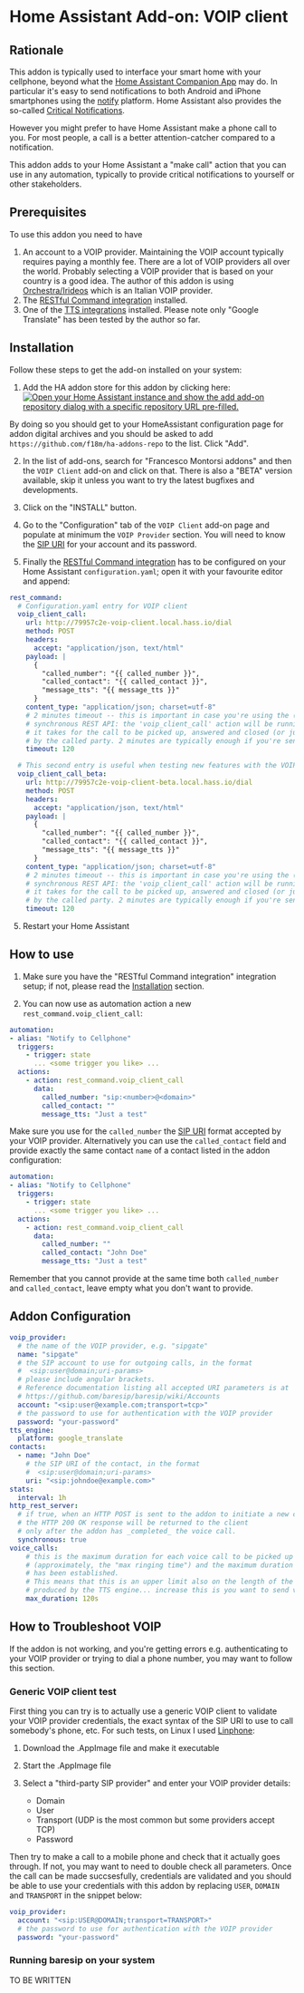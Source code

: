# Home Assistant Add-on: VOIP client

## Rationale

This addon is typically used to interface your smart home with your cellphone, beyond what 
the [Home Assistant Companion App](https://companion.home-assistant.io/) may do.
In particular it's easy to send notifications to both Android and iPhone smartphones using the
[notify](https://www.home-assistant.io/integrations/notify/) platform.
Home Assistant also provides the so-called [Critical Notifications](https://companion.home-assistant.io/docs/notifications/critical-notifications/).

However you might prefer to have Home Assistant make a phone call to you.
For most people, a call is a better attention-catcher compared to a notification.

This addon adds to your Home Assistant a "make call" action that you can use in any automation,
typically to provide critical notifications to yourself or other stakeholders.

## Prerequisites

To use this addon you need to have 

1. An account to a VOIP provider. Maintaining the VOIP account typically requires paying a monthly fee. There are a lot of VOIP providers all over the world. Probably selecting a VOIP provider that is based on your country is a good idea. The author of this addon is using [Orchestra/Irideos](https://orchestra.retelit.it/) which is an Italian VOIP provider.
2. The [RESTful Command integration](https://www.home-assistant.io/integrations/rest_command) installed.
3. One of the [TTS integrations](https://www.home-assistant.io/integrations/#text-to-speech) installed. Please note only "Google Translate" has been tested by the author so far.

## Installation

Follow these steps to get the add-on installed on your system:

1. Add the HA addon store for this addon by clicking here: [![Open your Home Assistant instance and show the add add-on repository dialog with a specific repository URL pre-filled.](https://my.home-assistant.io/badges/supervisor_add_addon_repository.svg)](https://my.home-assistant.io/redirect/supervisor_add_addon_repository/?repository_url=https%3A%2F%2Fgithub.com%2Ff18m%2Fha-addons-repo)

By doing so you should get to your HomeAssistant configuration page for addon digital archives and you should be asked to add `https://github.com/f18m/ha-addons-repo` to the list. Click "Add".

2. In the list of add-ons, search for "Francesco Montorsi addons" and then the `VOIP Client` add-on and click on that. There is also a "BETA" version available, skip it unless you want to try the latest bugfixes and developments.

3. Click on the "INSTALL" button.

4. Go to the "Configuration" tab of the `VOIP Client` add-on page and populate at minimum the `VOIP Provider` section. You will need to know the [SIP URI](https://en.wikipedia.org/wiki/SIP_URI_scheme) for your account and its password.

5. Finally the [RESTful Command integration](https://www.home-assistant.io/integrations/rest_command) has to be configured on your Home Assistant `configuration.yaml`; open it with your favourite editor and append:

```yaml
rest_command:
  # Configuration.yaml entry for VOIP client
  voip_client_call:
    url: http://79957c2e-voip-client.local.hass.io/dial
    method: POST
    headers:
      accept: "application/json, text/html"
    payload: |
      {
        "called_number": "{{ called_number }}",
        "called_contact": "{{ called_contact }}",
        "message_tts": "{{ message_tts }}"
      }
    content_type: "application/json; charset=utf-8"
    # 2 minutes timeout -- this is important in case you're using the (default) behavior of
    # synchronous REST API: the 'voip_client_call' action will be running for all the time 
    # it takes for the call to be picked up, answered and closed (or just rejected) 
    # by the called party. 2 minutes are typically enough if you're sending short messages.
    timeout: 120

  # This second entry is useful when testing new features with the VOIP client BETA version
  voip_client_call_beta:
    url: http://79957c2e-voip-client-beta.local.hass.io/dial
    method: POST
    headers:
      accept: "application/json, text/html"
    payload: |
      {
        "called_number": "{{ called_number }}",
        "called_contact": "{{ called_contact }}",
        "message_tts": "{{ message_tts }}"
      }
    content_type: "application/json; charset=utf-8"
    # 2 minutes timeout -- this is important in case you're using the (default) behavior of
    # synchronous REST API: the 'voip_client_call' action will be running for all the time 
    # it takes for the call to be picked up, answered and closed (or just rejected) 
    # by the called party. 2 minutes are typically enough if you're sending short messages.
    timeout: 120
```

5. Restart your Home Assistant


## How to use

1. Make sure you have the "RESTful Command integration" integration setup; if not, please read the [Installation](#installation) section.

2. You can now use as automation action a new `rest_command.voip_client_call`:

```yaml
automation:
- alias: "Notify to Cellphone"
  triggers:
    - trigger: state
      ... <some trigger you like> ...
  actions:
    - action: rest_command.voip_client_call
      data:
        called_number: "sip:<number>@<domain>"
        called_contact: ""
        message_tts: "Just a test"
```

Make sure you use for the `called_number` the [SIP URI](https://en.wikipedia.org/wiki/SIP_URI_scheme) format
accepted by your VOIP provider.
Alternatively you can use the `called_contact` field and provide exactly the same contact `name` of a contact
listed in the addon configuration:

```yaml
automation:
- alias: "Notify to Cellphone"
  triggers:
    - trigger: state
      ... <some trigger you like> ...
  actions:
    - action: rest_command.voip_client_call
      data:
        called_number: ""
        called_contact: "John Doe"
        message_tts: "Just a test"
```

Remember that you cannot provide at the same time both `called_number` and `called_contact`, leave empty what you don't want to provide.


## Addon Configuration

```yaml
voip_provider:
  # the name of the VOIP provider, e.g. "sipgate"
  name: "sipgate"
  # the SIP account to use for outgoing calls, in the format
  #  <sip:user@domain;uri-params>
  # please include angular brackets.
  # Reference documentation listing all accepted URI parameters is at
  # https://github.com/baresip/baresip/wiki/Accounts
  account: "<sip:user@example.com;transport=tcp>"
  # the password to use for authentication with the VOIP provider
  password: "your-password"
tts_engine:
  platform: google_translate
contacts:
  - name: "John Doe"
    # the SIP URI of the contact, in the format
    #  <sip:user@domain;uri-params>
    uri: "<sip:johndoe@example.com>"
stats:
  interval: 1h
http_rest_server:
  # if true, when an HTTP POST is sent to the addon to initiate a new call,
  # the HTTP 200 OK response will be returned to the client
  # only after the addon has _completed_ the voice call.
  synchronous: true
voice_calls:
    # this is the maximum duration for each voice call to be picked up by the called party
    # (approximately, the "max ringing time") and the maximum duration of the call once it
    # has been established.
    # This means that this is an upper limit also on the length of the audio messages
    # produced by the TTS engine... increase this is you want to send very long audio messages.
    max_duration: 120s
```


## How to Troubleshoot VOIP

If the addon is not working, and you're getting errors e.g. authenticating to your VOIP provider or trying to dial a phone number, you may want to follow this section.


### Generic VOIP client test

First thing you can try is to actually use a generic VOIP client to validate your VOIP provider credentials, the exact syntax of the SIP URI to use to call somebody's phone, etc.
For such tests, on Linux I used [Linphone](https://www.linphone.org/en/download/):

1. Download the .AppImage file and make it executable
2. Start the .AppImage file
3. Select a "third-party SIP provider" and enter your VOIP provider details:

   * Domain 
   * User
   * Transport (UDP is the most common but some providers accept TCP)
   * Password

Then try to make a call to a mobile phone and check that it actually goes through.
If not, you may want to need to double check all parameters.
Once the call can be made succsesfully, credentials are validated and you should be
able to use your credentials with this addon by replacing `USER`, `DOMAIN` and `TRANSPORT`
in the snippet below:

```yaml
voip_provider:
  account: "<sip:USER@DOMAIN;transport=TRANSPORT>"
  # the password to use for authentication with the VOIP provider
  password: "your-password"
```

### Running baresip on your system

TO BE WRITTEN

